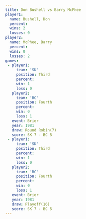 ```yaml
---
title: Don Bushell vs Barry McPhee
player1:             
  name: Bushell, Don 
  percent:           
  wins: 2            
  losses: 0          
player2:             
  name: McPhee, Barry
  percent:           
  wins: 0            
  losses: 2          
games:
 - player1:         
     team: 'SK'     
     position: Third
     percent:       
     win: 1         
     loss: 0        
   player2:          
     team: 'BC'      
     position: Fourth
     percent:        
     win: 0          
     loss: 1         
   event: Brier        
   year: 1981          
   draw: Round Robin(7)
   score: SK 7 - BC 5  
 - player1:         
     team: 'SK'     
     position: Third
     percent:       
     win: 1         
     loss: 0        
   player2:          
     team: 'BC'      
     position: Fourth
     percent:        
     win: 0          
     loss: 1         
   event: Brier      
   year: 1981        
   draw: Playoff(16) 
   score: SK 7 - BC 5
---
```

